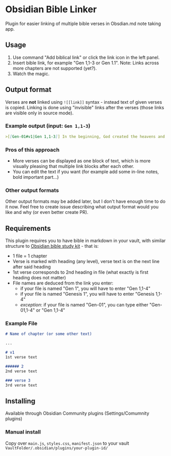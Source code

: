 # Obsidian Bible Linker
Plugin for easier linking of multiple bible verses in Obsdian.md note taking app.

## Usage
1. Use command "Add biblical link" or click the link icon in the left panel. 
2. Insert bible link, for example "Gen 1,1-3 or Gen 1.1". Note: Links across more chapters are not supported (yet?).
3. Watch the magic.

## Output format
Verses are **not** linked using `![[link]]` syntax - instead text of given verses is copied. Linking is done using "invisible" links after the verses (those links are visible only in source mode).

### Example output (input: `Gen 1,1-3`)
```md
>[[Gen-01#v1|Gen 1,1-3]] In the beginning, God created the heavens and the earth. The earth was formless and empty. Darkness was on the surface of the deep and God's Spirit was hovering over the surface of the waters. God said, "Let there be light," and there was light. [[Gen-01#v1|]][[Gen-01#v2|]][[Gen-01#v3|]]
```

### Pros of this approach
- More verses can be displayed as one block of text, which is more visually pleasing that multiple link blocks after each other. 
- You can edit the text if you want (for example add some in-line notes, bold important part...)

### Other output formats
Other output formats may be added later, but I don't have enough time to do it now. Feel free to create issue describing what output format would you like and why (or even better create PR).

## Requirements 
This plugin requires you to have bible in markdown in your vault, with similar structure to [Obsidian bible study kit](https://forum.obsidian.md/t/bible-study-in-obsidian-kit-including-the-bible-in-markdown/12503) - that is:
- 1 file = 1 chapter
- Verse is marked with heading (any level), verse text is on the next line after said heading 
- 1st verse corresponds to 2nd heading in file (what exactly is first heading does not matter)
- File names are deduced from the link you enter:
  - if your file is named "Gen 1", you will have to enter "Gen 1,1-4"   
  - if your file is named "Genesis 1", you will have to enter "Genesis 1,1-4"
  - *exception*: if your file is named "Gen-01", you can type either "Gen-01,1-4" or "Gen 1,1-4" 

### Example File
```md
# Name of chapter (or some other text)

... 

# v1
1st verse text

###### 2
2nd verse text

### verse 3
3rd verse text
```

## Installing 
Available through Obsidian Community plugins (Settings/Comumnity plugins) 

### Manual install
Copy over `main.js`, `styles.css`, `manifest.json` to your vault `VaultFolder/.obsidian/plugins/your-plugin-id/`
